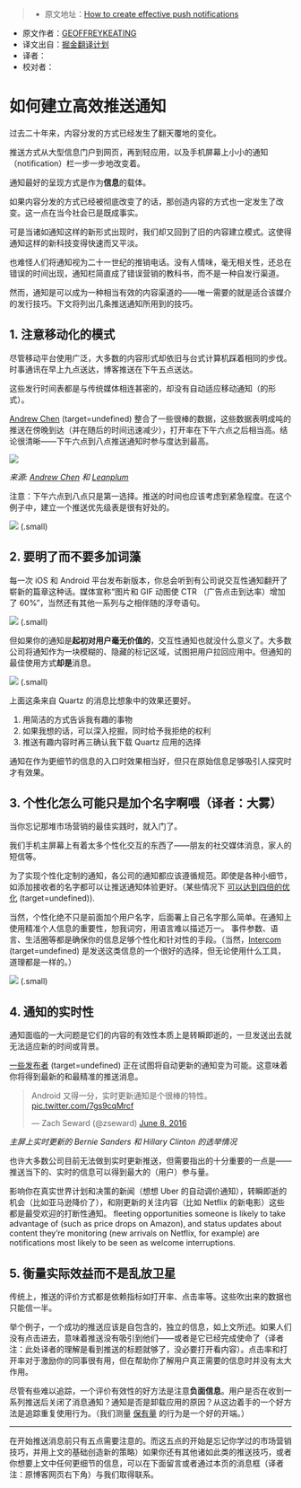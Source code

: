 > * 原文地址：[How to create effective push notifications](https://blog.intercom.com/create-effective-push-notifications/)
* 原文作者：[GEOFFREYKEATING](http://twitter.com/geoffreykeating)
* 译文出自：[掘金翻译计划](https://github.com/xitu/gold-miner)
* 译者：
* 校对者：

#  如何建立高效推送通知

过去二十年来，内容分发的方式已经发生了翻天覆地的变化。

推送方式从大型信息门户到网页，再到轻应用，以及手机屏幕上小小的通知（notification）栏一步一步地改变着。

通知最好的呈现方式是作为**信息**的载体。

如果内容分发的方式已经被彻底改变了的话，那创造内容的方式也一定发生了改变。这一点在当今社会已是既成事实。

可是当诸如通知这样的新形式出现时，我们却又回到了旧的内容建立模式。这使得通知这样的新科技变得快速而又平淡。

也难怪人们将通知视为二十一世纪的推销电话。没有人情味，毫无相关性，还总在错误的时间出现，通知栏简直成了错误营销的教科书，而不是一种自发行渠道。

然而，通知是可以成为一种相当有效的内容渠道的——唯一需要的就是适合该媒介的发行技巧。下文将列出几条推送通知所用到的技巧。

## 1. 注意移动化的模式 ##

尽管移动平台使用广泛，大多数的内容形式却依旧与台式计算机踩着相同的步伐。时事通讯在早上九点送达，博客推送在下午五点送达。

这些发行时间表都是与传统媒体相连甚密的，却没有自动适应移动通知（的形式）。

[Andrew Chen](http://andrewchen.co/breaking-down-671-million-push-notifications-by-hour/) (target=undefined) 整合了一些很棒的数据，这些数据表明成吨的推送在傍晚到达（并在随后的时间迅速减少），打开率在下午六点之后相当高。结论很清晰——下午六点到八点推送通知时参与度达到最高。

![](https://blog.intercomassets.com/wp-content/uploads/2016/10/25115947/Sent_vs_Opens.jpg) 

*来源: [Andrew Chen](http://andrewchen.co/breaking-down-671-million-push-notifications-by-hour/) 和 [Leanplum](https://www.leanplum.com/)*

注意：下午六点到八点只是第一选择。推送的时间也应该考虑到紧急程度。在这个例子中，建立一个推送优先级表是很有好处的。

![](https://blog.intercomassets.com/wp-content/uploads/2016/10/25115937/Notification_Map.jpg) (.small)

## 2. 要明了而不要多加词藻 ##

每一次 iOS 和 Android 平台发布新版本，你总会听到有公司说交互性通知翻开了崭新的篇章这种话。媒体宣称“图片和 GIF 动图使 CTR （广告点击到达率）增加了 60%”，当然还有其他一系列与之相伴随的浮夸语句。

![](https://blog.intercomassets.com/wp-content/uploads/2016/10/25153946/Same_Terrible_Content-1.jpg) (.small)

但如果你的通知是**起初对用户毫无价值的**，交互性通知也就没什么意义了。大多数公司将通知作为一块模糊的、隐藏的标记区域，试图把用户拉回应用中。但通知的最佳使用方式**却是**消息。 

![](https://blog.intercomassets.com/wp-content/uploads/2016/10/25120006/image00.png) (.small)

上面这条来自 Quartz 的消息比想象中的效果还要好。

1. 用简洁的方式告诉我有趣的事物
2. 如果我想的话，可以深入挖掘，同时给予我拒绝的权利
3. 推送有趣内容时再三确认我下载 Quartz 应用的选择

通知在作为更细节的信息的入口时效果相当好，但只在原始信息足够吸引人探究时才有效果。

## 3. 个性化怎么可能只是加个名字啊喂（译者：大雾） ##

当你忘记那堆市场营销的最佳实践时，就入门了。

我们手机主屏幕上有着太多个性化交互的东西了——朋友的社交媒体消息，家人的短信等。

为了实现个性化定制的通知，各公司的通知都应该遵循规范。即使是各种小细节，如添加接收者的名字都可以让推送通知体验更好。（某些情况下 [可以达到四倍的优化](http://andrewchen.co/new-data-on-push-notification-ctrs-shows-the-best-apps-perform-4x-better-than-the-worst-heres-why-guest-post/) (target=undefined)).

当然，个性化绝不只是前面加个用户名字，后面署上自己名字那么简单。在通知上使用精准个人信息的重要性，恕我词穷，用语言难以描述万一。 事件参数、语言、生活圈等都是确保你的信息足够个性化和针对性的手段。（当然，[Intercom](https://www.intercom.com/customer-engagement) (target=undefined) 是发送这类信息的一个很好的选择，但无论使用什么工具，道理都是一样的。）

![](https://blog.intercomassets.com/wp-content/uploads/2016/10/25115944/Say_This_Not_This_Final-1.jpg) (.small)

## 4. 通知的实时性 ##

通知面临的一大问题是它们的内容的有效性本质上是转瞬即逝的，一旦发送出去就无法适应新的时间或背景。

[一些发布者](http://www.niemanlab.org/2016/06/the-guardian-is-experimenting-with-interactive-auto-updating-push-alerts-to-cover-big-stories/) (target=undefined) 正在试图将自动更新的通知变为可能。这意味着你将得到最新的和最精准的推送消息。

> Android 又得一分，实时更新通知是个很棒的特性。[pic.twitter.com/7gs9cqMrcf](https://t.co/7gs9cqMrcf)
> 
> — Zach Seward (@zseward) [June 8, 2016](https://twitter.com/zseward/status/740359109967548418)

*主屏上实时更新的 Bernie Sanders 和 Hillary Clinton 的选举情况*

也许大多数公司目前无法做到实时更新推送，但需要指出的十分重要的一点是——推送当下的、实时的信息可以得到最大的（用户）参与量。

影响你在真实世界计划和决策的新闻（想想 Uber 的自动调价通知），转瞬即逝的机会（比如亚马逊降价了），和刚更新的关注内容（比如 Netflix 的新电影）这些都是最受欢迎的打断性通知。 fleeting opportunities someone is likely to take advantage of (such as price drops on Amazon), and status updates about content they’re monitoring (new arrivals on Netflix, for example) are notifications most likely to be seen as welcome interruptions. 

## 5. 衡量实际效益而不是乱放卫星 ##

传统上，推送的评价方式都是依赖指标如打开率、点击率等。这些吹出来的数据也只能信一半。

举个例子，一个成功的推送应该是自包含的，独立的信息，如上文所述。如果人们没有点击进去，意味着推送没有吸引到他们——或者是它已经完成使命了（译者注：此处译者的理解是看到推送的标题就够了，没必要打开看内容）。点击率和打开率对于激励你的同事很有用，但在帮助你了解用户真正需要的信息时并没有太大作用。 

尽管有些难以追踪，一个评价有效性的好方法是注意**负面信息**。用户是否在收到一系列推送后关闭了消息通知？通知是否是卸载应用的原因？从这边着手的一个好方法是追踪重复使用行为。（我们测量 [保有量](https://blog.intercom.com/retention-cohorts-and-visualisations/) 的行为是一个好的开端。）

---

在开始推送消息前只有五点需要注意的。而这五点的开始是忘记你学过的市场营销技巧，并用上文的基础创造新的策略）如果你还有其他诸如此类的推送技巧，或者你想要上文中任何更细节的信息，可以在下面留言或者通过本页的消息框（译者注：原博客网页右下角）与我们取得联系。

